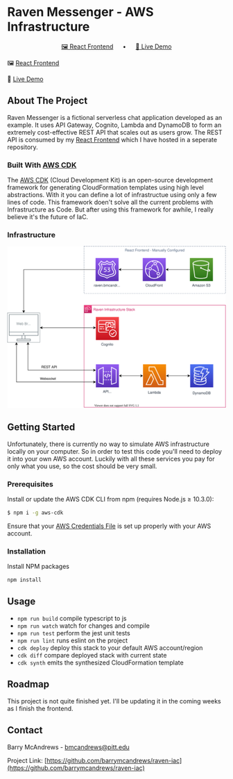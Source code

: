 # Raven Messenger - AWS Infrastructure

<p align="center">
  <a href="https://github.com/barrymcandrews/raven-react">🖼️ React Frontend</a>
  <span>&#8195; &#8226; &#8195;</span>
  <a href="https://raven.bmcandrews.com">🚀 Live Demo</a>
</p>


🖼️ [React Frontend](https://github.com/barrymcandrews/raven-react)

🚀 [Live Demo](https://raven.bmcandrews.com)


<!-- ABOUT THE PROJECT -->
## About The Project
Raven Messenger is a fictional serverless chat application developed as an example. It uses API Gateway, Cognito, Lambda and DynamoDB to form an extremely cost-effective REST API that scales out as users grow. The REST API is consumed by my [React Frontend](https://github.com/barrymcandrews/raven-react) which I have hosted in a seperate repository.

### Built With [AWS CDK](https://github.com/aws/aws-cdk)
The [AWS CDK](https://github.com/aws/aws-cdk) (Cloud Development Kit) is an open-source development framework for generating CloudFormation templates using high level abstractions. With it you can define a lot of infrastructue using only a few lines of code. This framework doen't solve all the current problems with Infrastructure as Code. But after using this framework for awhile, I really believe it's the future of IaC.

### Infrastructure
<p align="center">
  <img src="docs/raven-diagram.svg">
</p>


<!-- GETTING STARTED -->
## Getting Started

Unfortunately, there is currently no way to simulate AWS infrastructure locally on your computer. So in order to test this code you'll need to deploy it into your own AWS account. Luckily with all these services you pay for only what you use, so the cost should be very small.

### Prerequisites

Install or update the AWS CDK CLI from npm (requires Node.js ≥ 10.3.0):
```sh
$ npm i -g aws-cdk
```

Ensure that your [AWS Credentials File](https://docs.aws.amazon.com/cli/latest/userguide/cli-configure-files.html) is set up properly with your AWS account.

### Installation

Install NPM packages
```sh
npm install
```

<!-- USAGE EXAMPLES -->
## Usage

 * `npm run build`   compile typescript to js
 * `npm run watch`   watch for changes and compile
 * `npm run test`    perform the jest unit tests
 * `npm run lint`    runs eslint on the project
 * `cdk deploy`      deploy this stack to your default AWS account/region
 * `cdk diff`        compare deployed stack with current state
 * `cdk synth`       emits the synthesized CloudFormation template

<!-- ROADMAP -->
## Roadmap

This project is not quite finished yet. I'll be updating it in the coming weeks as I finish the frontend.



<!-- CONTACT -->
## Contact

Barry McAndrews - bmcandrews@pitt.edu

Project Link: [https://github.com/barrymcandrews/raven-iac](https://github.com/barrymcandrews/raven-iac)
